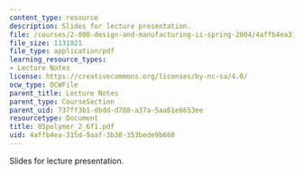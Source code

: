 ```yaml
---
content_type: resource
description: Slides for lecture presentation.
file: /courses/2-008-design-and-manufacturing-ii-spring-2004/4affb4ea315d9aaf3b38353bede9b660_05polymer_2_6f1.pdf
file_size: 1131021
file_type: application/pdf
learning_resource_types:
- Lecture Notes
license: https://creativecommons.org/licenses/by-nc-sa/4.0/
ocw_type: OCWFile
parent_title: Lecture Notes
parent_type: CourseSection
parent_uid: 737ff3b1-dbdd-d788-a37a-5aa61e6653ee
resourcetype: Document
title: 05polymer_2_6f1.pdf
uid: 4affb4ea-315d-9aaf-3b38-353bede9b660
---
```

Slides for lecture presentation.
